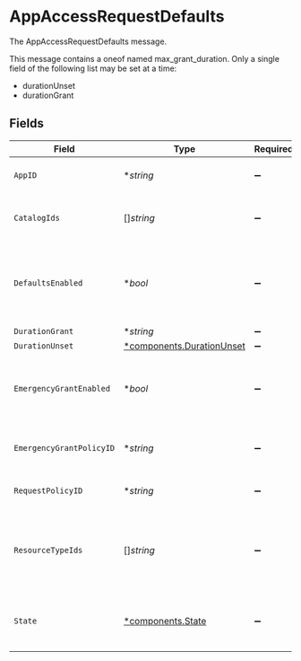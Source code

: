 # AppAccessRequestDefaults

The AppAccessRequestDefaults message.

This message contains a oneof named max_grant_duration. Only a single field of the following list may be set at a time:
  - durationUnset
  - durationGrant



## Fields

| Field                                                                                    | Type                                                                                     | Required                                                                                 | Description                                                                              |
| ---------------------------------------------------------------------------------------- | ---------------------------------------------------------------------------------------- | ---------------------------------------------------------------------------------------- | ---------------------------------------------------------------------------------------- |
| `AppID`                                                                                  | **string*                                                                                | :heavy_minus_sign:                                                                       | The app id for the app access request rule                                               |
| `CatalogIds`                                                                             | []*string*                                                                               | :heavy_minus_sign:                                                                       | The request catalog ids for the app access request rule.                                 |
| `DefaultsEnabled`                                                                        | **bool*                                                                                  | :heavy_minus_sign:                                                                       | If true the app level request configuration will be applied to specified resource types. |
| `DurationGrant`                                                                          | **string*                                                                                | :heavy_minus_sign:                                                                       | N/A                                                                                      |
| `DurationUnset`                                                                          | [*components.DurationUnset](../../models/components/durationunset.md)                    | :heavy_minus_sign:                                                                       | N/A                                                                                      |
| `EmergencyGrantEnabled`                                                                  | **bool*                                                                                  | :heavy_minus_sign:                                                                       | If emergency grants are enabled for this app access request rule.                        |
| `EmergencyGrantPolicyID`                                                                 | **string*                                                                                | :heavy_minus_sign:                                                                       | The policy id for the emergency grant policy.                                            |
| `RequestPolicyID`                                                                        | **string*                                                                                | :heavy_minus_sign:                                                                       | The requestPolicyId field.                                                               |
| `ResourceTypeIds`                                                                        | []*string*                                                                               | :heavy_minus_sign:                                                                       | The app resource type ids for which the app access request defaults are applied.         |
| `State`                                                                                  | [*components.State](../../models/components/state.md)                                    | :heavy_minus_sign:                                                                       | The last applied state of the app access request defaults.                               |